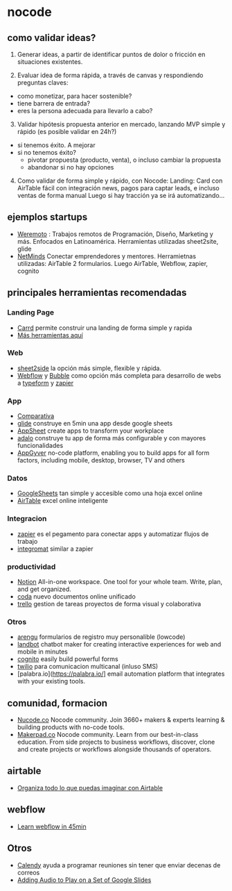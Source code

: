 # nocode

## como validar ideas?

1. Generar ideas, a partir de identificar puntos de dolor o fricción en situaciones existentes.

2. Evaluar idea de forma rápida, a través de canvas y respondiendo preguntas claves:
- como monetizar, para hacer sostenible?
- tiene barrera de entrada?
- eres la persona adecuada para llevarlo a cabo?

3. Validar hipótesis propuesta anterior en mercado, lanzando MVP simple y rápido (es posible validar en 24h?)
- si tenemos éxito. A mejorar
- si no tenemos éxito?
   - pivotar propuesta (producto, venta), o incluso cambiar la propuesta
   - abandonar si no hay opciones

4. Como validar de forma simple y rápido, con Nocode:
Landing: Card con AirTable fácil con integración news, pagos para captar leads, e incluso ventas de forma manual
Luego si hay tracción ya se irá automatizando...

## ejemplos startups
* [Weremoto](https://weremoto.com/) : Trabajos remotos de Programación, Diseño, Marketing y más. Enfocados en Latinoamérica. Herramientas utilizadas sheet2site, glide
* [NetMinds](https://www.netminds.uk/) Conectar emprendedores y mentores. Herramietnas utilizadas: AirTable 2 formularios. Luego AirTable, Webflow, zapier, cognito

## principales herramientas recomendadas

### Landing Page
* [Carrd](https://carrd.co/) permite construir una landing de forma simple y rapida
* [Más herramientas aquí](https://www.nocodejournal.com/posts/the-best-landing-pages-using-nocode)

### Web
* [sheet2side](https://sheet2site.com/) la opción más simple, flexible y rápida. 
* [Webflow](https://webflow.com/) y [Bubble](https://bubble.io/) como opción más completa para desarrollo de webs a [typeform](https://www.typeform.com/) y [zapier](https://zapier.com/)

### App
* [Comparativa](https://antoniosanchez.pro/blog/comparativa-de-herramientas-no-code-para-crear-apps-nativas/)
* [glide](https://www.glideapps.com/) construye en 5min una app desde google sheets
* [AppSheet](https://www.appsheet.com/) create apps to transform your workplace
* [adalo](https://www.adalo.com/) construye tu app de forma más configurable y con mayores funcionalidades
* [AppGyver](https://www.appgyver.com/) no-code platform, enabling you to build apps for all form factors, including mobile, desktop, browser, TV and others

### Datos
* [GoogleSheets](https://docs.google.com/spreadsheets) tan simple y accesible como una hoja excel online
* [AirTable](https://airtable.com/) excel online inteligente

### Integracion
* [zapier](https://zapier.com/) es el pegamento para conectar apps y automatizar flujos de trabajo
* [integromat](https://www.integromat.com/) similar a zapier

### productividad
* [Notion](https://www.notion.so/) All-in-one workspace. One tool for your whole team. Write, plan, and get organized.
* [coda](https://coda.io/) nuevo documentos online unificado
* [trello](https://trello.com/es) gestion de tareas proyectos de forma visual y colaborativa

### Otros
* [arengu](https://www.arengu.com/) formularios de registro muy personalible (lowcode)
* [landbot](http://landbot.io/) chatbot maker for creating interactive experiences for web and mobile in minutes
* [cognito](https://www.cognitoforms.com/) easily build powerful forms
* [twilio](https://www.twilio.com/) para comunicacion multicanal (inluso SMS)
* [palabra.io](https://palabra.io/] email automation platform that integrates with your existing tools.

## comunidad, formacion
* [Nucode.co](https://www.nucode.co/) Nocode community. Join 3660+ makers & experts learning & building products with no-code tools.
* [Makerpad.co](https://www.makerpad.co/) Nocode community. Learn from our best-in-class education. From side projects to business workflows, discover, clone and create projects or workflows alongside thousands of operators. 

## airtable
* [Organiza todo lo que puedas imaginar con Airtable](https://enfoquenomada.com/airtable-base-datos/)

## webflow
* [Learn webflow in 45min](https://mail.google.com/mail/u/1/#inbox/FMfcgxwKjKqxZRFdmfMfxvHLsVHbzTDv?projector=1)

## Otros
* [Calendy](https://calendly.com/es) ayuda a programar reuniones sin tener que enviar decenas de correos
* [Adding Audio to Play on a Set of Google Slides](https://jakemiller.net/adding-audio-to-play-on-a-set-of-google-slides/)


